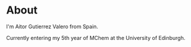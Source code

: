 # About

<!-- ![](/img/bw-self.png) -->

I'm Aitor Gutierrez Valero from Spain.

Currently entering my 5th year of MChem at the University of Edinburgh.